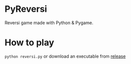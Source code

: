 # PyReversi
Reversi game made with Python & Pygame.

# How to play
`python reversi.py` or download an executable from [release](https://github.com/torano111/PyReversi/releases)
